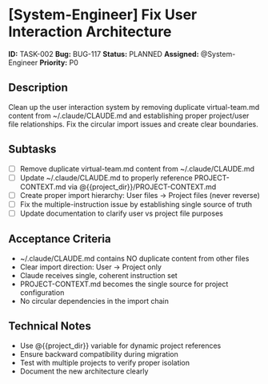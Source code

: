 # [System-Engineer] Fix User Interaction Architecture

**ID:** TASK-002
**Bug:** BUG-117
**Status:** PLANNED
**Assigned:** @System-Engineer
**Priority:** P0

## Description
Clean up the user interaction system by removing duplicate virtual-team.md content from ~/.claude/CLAUDE.md and establishing proper project/user file relationships. Fix the circular import issues and create clear boundaries.

## Subtasks
- [ ] Remove duplicate virtual-team.md content from ~/.claude/CLAUDE.md
- [ ] Update ~/.claude/CLAUDE.md to properly reference PROJECT-CONTEXT.md via @{{project_dir}}/PROJECT-CONTEXT.md
- [ ] Create proper import hierarchy: User files → Project files (never reverse)
- [ ] Fix the multiple-instruction issue by establishing single source of truth
- [ ] Update documentation to clarify user vs project file purposes

## Acceptance Criteria
- ~/.claude/CLAUDE.md contains NO duplicate content from other files
- Clear import direction: User → Project only
- Claude receives single, coherent instruction set
- PROJECT-CONTEXT.md becomes the single source for project configuration
- No circular dependencies in the import chain

## Technical Notes
- Use @{{project_dir}} variable for dynamic project references
- Ensure backward compatibility during migration
- Test with multiple projects to verify proper isolation
- Document the new architecture clearly